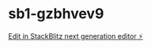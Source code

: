 # sb1-gzbhvev9

[Edit in StackBlitz next generation editor ⚡️](https://stackblitz.com/~/github.com/saikothasan/sb1-gzbhvev9)